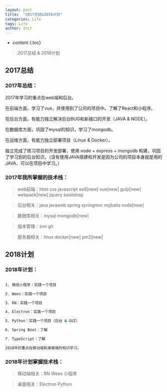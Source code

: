 ```yaml
---
layout: post
title:  "2017总结&2018计划"
categories: Life
tags: Life
author: Init
---
```


* content
{:toc}

> 2017总结 & 2018计划





## 2017总结

### 2017年总结：

2017年学习的重点在web端和后台。

在前端方面，学习了vue，并使用到了公司的项目中。了解了React和小程序。

在后台方面，有能力独立解决后台BUG和新接口的开发（JAVA & NODE）。

在数据库方面，巩固了mysql的知识，学习了mongodb。

在运维方面，有能力独立部署项目（Linux & Docker）。

独立完成了练习项目的开发部署，使用 node + express + mongodb 构建，巩固了学习到的后台知识。（没有使用JAVA搭建和开发是因为公司的项目本身就是用的JAVA，可以在项目中学习。）

### 2017年我所掌握的技术栈：

> web前端：html css javascript es6[new] vue[new] gulp[new] webpack[new] jquery bootstrap

> 后台相关：java javaweb spring springmvc mybatis node[new]

> 数据库相关：mysql mongodb[new]

> 版本管理：svn git

> 服务器相关：linux docker[new] pm2[new]

## 2018计划

### 2018年计划：

``` sh

1. 微信小程序：实践一个项目

2. Weex：实践一个项目

3. RN：实践一个项目

4. Electron：实践一个项目

5. Python：实践一个项目（后台 & GUI）

6. Spring Boot：了解

7. TypeScript：了解

2018年的重点在移动端和桌面端的知识学习。

```

### 2018年计划掌握技术栈：

> 移动端相关：RN Weex 小程序

> 桌面相关：Electron Python